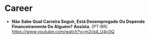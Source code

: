 # Career

- **Não Sabe Qual Carreira Seguir, Está Desempregado Ou Depende Financeiramente De Alguém? Assista.** [PT-BR] \
https://www.youtube.com/watch?v=m2ck4_U4c0Q
